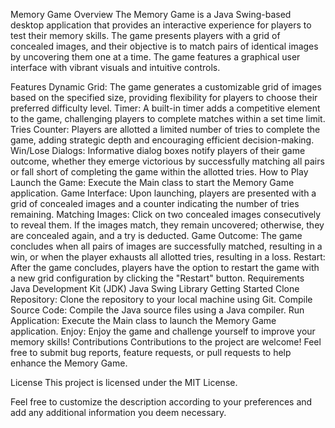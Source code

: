 Memory Game
Overview
The Memory Game is a Java Swing-based desktop application that provides an interactive experience for players to test their memory skills. The game presents players with a grid of concealed images, and their objective is to match pairs of identical images by uncovering them one at a time. The game features a graphical user interface with vibrant visuals and intuitive controls.

Features
Dynamic Grid: The game generates a customizable grid of images based on the specified size, providing flexibility for players to choose their preferred difficulty level.
Timer: A built-in timer adds a competitive element to the game, challenging players to complete matches within a set time limit.
Tries Counter: Players are allotted a limited number of tries to complete the game, adding strategic depth and encouraging efficient decision-making.
Win/Lose Dialogs: Informative dialog boxes notify players of their game outcome, whether they emerge victorious by successfully matching all pairs or fall short of completing the game within the allotted tries.
How to Play
Launch the Game: Execute the Main class to start the Memory Game application.
Game Interface: Upon launching, players are presented with a grid of concealed images and a counter indicating the number of tries remaining.
Matching Images: Click on two concealed images consecutively to reveal them. If the images match, they remain uncovered; otherwise, they are concealed again, and a try is deducted.
Game Outcome: The game concludes when all pairs of images are successfully matched, resulting in a win, or when the player exhausts all allotted tries, resulting in a loss.
Restart: After the game concludes, players have the option to restart the game with a new grid configuration by clicking the "Restart" button.
Requirements
Java Development Kit (JDK)
Java Swing Library
Getting Started
Clone Repository: Clone the repository to your local machine using Git.
Compile Source Code: Compile the Java source files using a Java compiler.
Run Application: Execute the Main class to launch the Memory Game application.
Enjoy: Enjoy the game and challenge yourself to improve your memory skills!
Contributions
Contributions to the project are welcome! Feel free to submit bug reports, feature requests, or pull requests to help enhance the Memory Game.

License
This project is licensed under the MIT License.

Feel free to customize the description according to your preferences and add any additional information you deem necessary.
